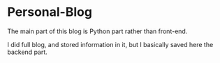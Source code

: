 # Personal-Blog
The main part of this blog is Python part rather than front-end.

I did full blog, and stored information in it, but I basically saved here the backend part.
